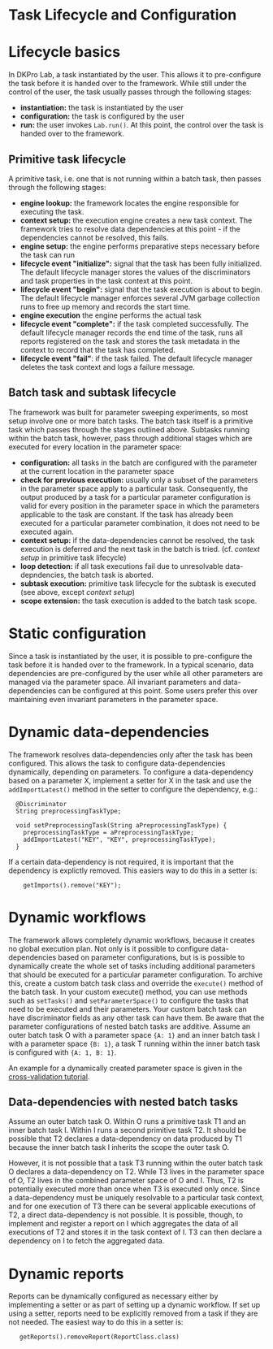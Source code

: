 <h1>Task Lifecycle and Configuration</h1>



# Lifecycle basics #

In DKPro Lab, a task instantiated by the user. This allows it to pre-configure the task before it is handed over to the framework. While still under the control of the user, the task usually passes through the following stages:

  * **instantiation:** the task is instantiated by the user
  * **configuration:** the task is configured by the user
  * **run:** the user invokes `Lab.run()`. At this point, the control over the task is handed over to the framework.

## Primitive task lifecycle ##

A primitive task, i.e. one that is not running within a batch task, then passes through the following stages:

  * **engine lookup:** the framework locates the engine responsible for executing the task.
  * **context setup:** the execution engine creates a new task context. The framework tries to resolve data dependencies at this point - if the dependencies cannot be resolved, this fails.
  * **engine setup:** the engine performs preparative steps necessary before the task can run
  * **lifecycle event "initialize":** signal that the task has been fully initialized. The default lifecycle manager stores the values of the discriminators and task properties in the task context at this point.
  * **lifecycle event "begin":** signal that the task execution is about to begin. The default lifecycle manager enforces several JVM garbage collection runs to free up memory and records the start time.
  * **engine execution** the engine performs the actual task
  * **lifecycle event "complete":** if the task completed successfully. The default lifecycle manager records the end time of the task, runs all reports registered on the task and stores the task metadata in the context to record that the task has completed.
  * **lifecycle event "fail"**: if the task failed. The default lifecycle manager deletes the task context and logs a failure message.

## Batch task and subtask lifecycle ##

The framework was built for parameter sweeping experiments, so most setup involve one or more batch tasks. The batch task itself is a primitive task which passes through the stages outlined above. Subtasks running within the batch task, however, pass through additional stages which are executed for every location in the parameter space:

  * **configuration:** all tasks in the batch are configured with the parameter at the current location in the parameter space
  * **check for previous execution:** usually only a subset of the parameters in the parameter space apply to a particular task. Consequently, the output produced by a task for a particular parameter configuration is valid for every position in the parameter space in which the parameters applicable to the task are constant. If the task has already been executed for a particular parameter combination, it does not need to be executed again.
  * **context setup:** if the data-dependencies cannot be resolved, the task execution is deferred and the next task in the batch is tried. (cf. _context setup_ in primitive task lifecycle)
  * **loop detection:** if all task executions fail due to unresolvable data-depndencies, the batch task is aborted.
  * **subtask execution:** primitive task lifecycle for the subtask is executed (see above, except _context setup_)
  * **scope extension:** the task execution is added to the batch task scope.

# Static configuration #

Since a task is instantiated by the user, it is possible to pre-configure the task before it is handed over to the framework. In a typical scenario, data dependencies are pre-configured by the user while all other parameters are managed via the parameter space.
All invariant parameters and data-dependencies can be configured at this point. Some users prefer this over maintaining even invariant parameters in the parameter space.

# Dynamic data-dependencies #

The framework resolves data-dependencies only after the task has been configured. This allows the task to configure data-dependencies dynamically, depending on parameters. To configure a data-dependency based on a parameter X, implement a setter for X in the task and use the `addImportLatest()` method in the setter to configure the dependency, e.g.:

```
  @Discriminator
  String preprocessingTaskType;

  void setPreprocessingTask(String aPreprocessingTaskType) {
    preprocessingTaskType = aPreprocessingTaskType;
    addImportLatest("KEY", "KEY", preprocessingTaskType);
  }
```

If a certain data-dependency is not required, it is important that the dependency is explictly removed. This easiers way to do this in a setter is:

```
    getImports().remove("KEY");
```

# Dynamic workflows #

The framework allows completely dynamic workflows, because it creates no global execution plan. Not only is it possible to configure data-dependencies based on parameter configurations, but is is possible to dynamically create the whole set of tasks including additional parameters that should be executed for a particular parameter configuration. To archive this, create a custom batch task class and override the `execute()` method of the batch task. In your custom execute() method, you can use methods such as `setTasks()` and `setParameterSpace()` to configure the tasks that need to be executed and their parameters. Your custom batch task can have discriminator fields as any other task can have them. Be aware that the parameter configurations of nested batch tasks are additive. Assume an outer batch task O with a parameter space `{A: 1}` and an inner batch task I with a parameter space `{B: 1}`, a task T running within the inner batch task is configured with `{A: 1, B: 1}`.

An example for a dynamically created parameter space is given in the [cross-validation tutorial](CrossValidationTutorial.md).

## Data-dependencies with nested batch tasks ##

Assume an outer batch task O. Within O runs a primitive task T1 and an inner batch task I. Within I runs a second primitive task T2. It should be possible that T2 declares a data-dependency on data produced by T1 because the inner batch task I inherits the scope the outer task O.

However, it is not possible that a task T3 running within the outer batch task O declares a data-dependency on T2. While T3 lives in the parameter space of O, T2 lives in the combined parameter space of O and I. Thus, T2 is potentially executed more than once when T3 is executed only once. Since a data-dependency must be uniquely resolvable to a particular task context, and for one execution of T3 there can be several applicable executions of T2, a direct data-dependency is not possible. It is possible, though, to implement and register a report on I which aggregates the data of all executions of T2 and stores it in the task context of I. T3 can then declare a dependency on I to fetch the aggregated data.

# Dynamic reports #

Reports can be dynamically configured as necessary either by implementing a setter or as part of setting up a dynamic workflow. If set up using a setter, reports need to be explicitly removed from a task if they are not needed. The easiest way to do this in a setter is:

```
   getReports().removeReport(ReportClass.class)
```